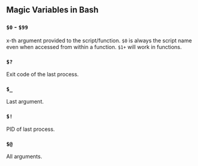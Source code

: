 ## Magic Variables in Bash

### `$0` - `$99`
x-th argument provided to the script/function. `$0` is always the script name even when accessed from within a function. `$1+` will work in functions.

### `$?`
Exit code of the last process.

### `$_`
Last argument.

### `$!`
PID of last process.

### `$@`
All arguments.

